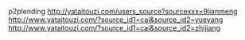 p2plending
http://yataitouzi.com/users_source?sourcexxx=9lianmeng
http://www.yataitouzi.com/?source_id1=cai&source_id2=yueyang
http://www.yataitouzi.com/?source_id1=cai&source_id2=zhijiang